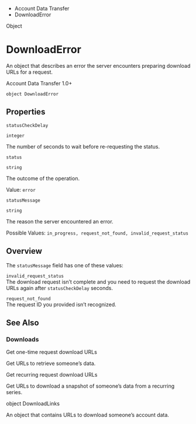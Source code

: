 

- Account Data Transfer
-  DownloadError 

Object

# DownloadError

An object that describes an error the server encounters preparing download URLs for a request.

Account Data Transfer 1.0+

``` source
object DownloadError
```

## Properties

`statusCheckDelay`

`integer`

The number of seconds to wait before re-requesting the status.

`status`

`string`

The outcome of the operation.

Value: `error`

`statusMessage`

`string`

The reason the server encountered an error.

Possible Values: `in_progress, request_not_found, invalid_request_status`

## Overview

The `statusMessage` field has one of these values:

`invalid_request_status`  
The download request isn’t complete and you need to request the download URLs again after `statusCheckDelay` seconds.

`request_not_found`  
The request ID you provided isn’t recognized.

## See Also

### Downloads

Get one-time request download URLs

Get URLs to retrieve someone’s data.

Get recurring request download URLs

Get URLs to download a snapshot of someone’s data from a recurring series.

object DownloadLinks

An object that contains URLs to download someone’s account data.

